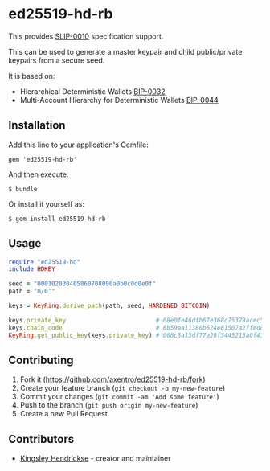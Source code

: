 # ed25519-hd-rb

This provides [SLIP-0010](https://github.com/satoshilabs/slips/blob/master/slip-0010.md) specification support. 

This can be used to generate a master keypair and child public/private keypairs from a secure seed. 

It is based on:

  * Hierarchical Deterministic Wallets [BIP-0032](https://github.com/bitcoin/bips/blob/master/bip-0032.mediawiki) 
  * Multi-Account Hierarchy for Deterministic Wallets [BIP-0044](https://github.com/bitcoin/bips/blob/master/bip-0044.mediawiki)

## Installation

Add this line to your application's Gemfile:

    gem 'ed25519-hd-rb'

And then execute:

    $ bundle

Or install it yourself as:

    $ gem install ed25519-hd-rb


## Usage

```ruby
require "ed25519-hd"
include HDKEY

seed = "000102030405060708090a0b0c0d0e0f"
path = "m/0'"

keys = KeyRing.derive_path(path, seed, HARDENED_BITCOIN)

keys.private_key                         # 68e0fe46dfb67e368c75379acec591dad19df3cde26e63b93a8e704f1dade7a3
keys.chain_code                          # 8b59aa11380b624e81507a27fedda59fea6d0b779a778918a2fd3590e16e9c69
KeyRing.get_public_key(keys.private_key) # 008c8a13df77a28f3445213a0f432fde644acaa215fc72dcdf300d5efaa85d350c
```

## Contributing

1. Fork it (<https://github.com/axentro/ed25519-hd-rb/fork>)
2. Create your feature branch (`git checkout -b my-new-feature`)
3. Commit your changes (`git commit -am 'Add some feature'`)
4. Push to the branch (`git push origin my-new-feature`)
5. Create a new Pull Request

## Contributors

- [Kingsley Hendrickse](https://github.com/kingsleyh) - creator and maintainer
